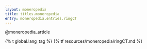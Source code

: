 ```yaml
---
layout: moneropedia
title: titles.moneropedia
entry: moneropedia.entries.ringCT
---
```


@moneropedia_article

{% t global.lang_tag %}
{% tf resources/moneropedia/ringCT.md %}

